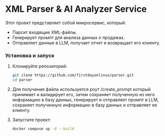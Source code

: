 # XML Parser & AI Analyzer Service

Этот проект представляет собой микросервис, который:
- Парсит входящие XML-файлы.
- Генерирует промпт для анализа данных о продажах.
- Отправляет данные в LLM, получает отчет и возвращает его клиенту.

### Установка и запуск
1. Клонируйте репозиторий:
   ```bash
   git clone https://github.com/firstdayonlinux/parser.git
   cd parser

2. Для получения файла используется роут /create_prompt который принимает и валидирует его, затем сохраняет полученную из него информацию в базу данных, генерирует и отправляет промпт в LLM, сохраняет полученную информацию в базу данных и отправляет ее клиенту.
3. Запустите проект:

   ```bash
   docker compose up -d --build
